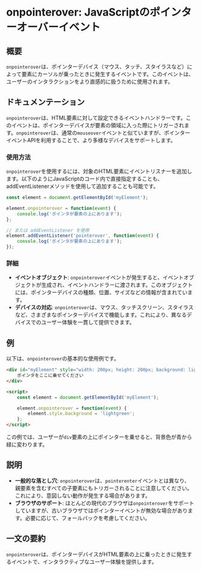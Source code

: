 <!--
Meta Description: # onpointerover: JavaScriptのポインターオーバーイベント ## 概要 `onpointerover`は、ポインターデバイス（マウス、タッチ、スタイラスなど）によって要素にカーソルが乗ったときに発生するイベントです。このイベントは、ユーザーのインタラクションをより直感的に扱う...
Meta Keywords: onpointerover, element, myelement, function, event
-->

# onpointerover: JavaScriptのポインターオーバーイベント 

## 概要
`onpointerover`は、ポインターデバイス（マウス、タッチ、スタイラスなど）によって要素にカーソルが乗ったときに発生するイベントです。このイベントは、ユーザーのインタラクションをより直感的に扱うために使用されます。

## ドキュメンテーション
`onpointerover`は、HTML要素に対して設定できるイベントハンドラーです。このイベントは、ポインターデバイスが要素の領域に入った際にトリガーされます。`onpointerover`は、通常の`mouseover`イベントと似ていますが、ポインターイベントAPIを利用することで、より多様なデバイスをサポートします。

### 使用方法
`onpointerover`を使用するには、対象のHTML要素にイベントリスナーを追加します。以下のようにJavaScriptのコード内で直接指定することも、addEventListenerメソッドを使用して追加することも可能です。

```javascript
const element = document.getElementById('myElement');

element.onpointerover = function(event) {
    console.log('ポインタが要素の上にあります');
};

// または addEventListener を使用
element.addEventListener('pointerover', function(event) {
    console.log('ポインタが要素の上にあります');
});
```

### 詳細
- **イベントオブジェクト**: `onpointerover`イベントが発生すると、イベントオブジェクトが生成され、イベントハンドラーに渡されます。このオブジェクトには、ポインターデバイスの種類、位置、サイズなどの情報が含まれています。
- **デバイスの対応**: `onpointerover`は、マウス、タッチスクリーン、スタイラスなど、さまざまなポインターデバイスで機能します。これにより、異なるデバイスでのユーザー体験を一貫して提供できます。

## 例
以下は、`onpointerover`の基本的な使用例です。

```html
<div id="myElement" style="width: 200px; height: 200px; background: lightblue;">
    ポインタをここに乗せてください
</div>

<script>
    const element = document.getElementById('myElement');

    element.onpointerover = function(event) {
        element.style.background = 'lightgreen';
    };
</script>
```

この例では、ユーザーが`div`要素の上にポインターを乗せると、背景色が青から緑に変わります。

## 説明
- **一般的な落とし穴**: `onpointerover`は、`pointerenter`イベントとは異なり、親要素を含むすべての子要素にもトリガーされることに注意してください。これにより、意図しない動作が発生する場合があります。
- **ブラウザのサポート**: ほとんどの現代のブラウザは`onpointerover`をサポートしていますが、古いブラウザではポインターイベントが無効な場合があります。必要に応じて、フォールバックを考慮してください。

## 一文の要約
`onpointerover`は、ポインターデバイスがHTML要素の上に乗ったときに発生するイベントで、インタラクティブなユーザー体験を提供します。